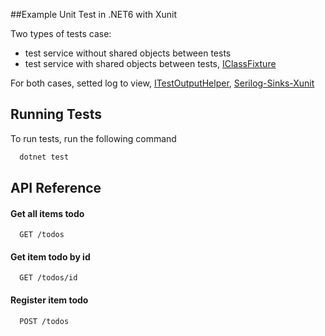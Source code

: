 ##Example Unit Test in .NET6 with Xunit

Two types of tests case:
- test service without shared objects between tests
- test service with shared objects between tests, [IClassFixture](https://xunit.net/docs/shared-context)

For both cases, setted log to view, [ITestOutputHelper](https://xunit.net/docs/capturing-output), [Serilog-Sinks-Xunit](https://www.nuget.org/packages/Serilog.Sinks.XUnit/)

## Running Tests

To run tests, run the following command

```bash
  dotnet test
```

## API Reference

#### Get all items todo

```http
  GET /todos
```

#### Get item todo by id

```http
  GET /todos/id
```

#### Register item todo

```http
  POST /todos
```
